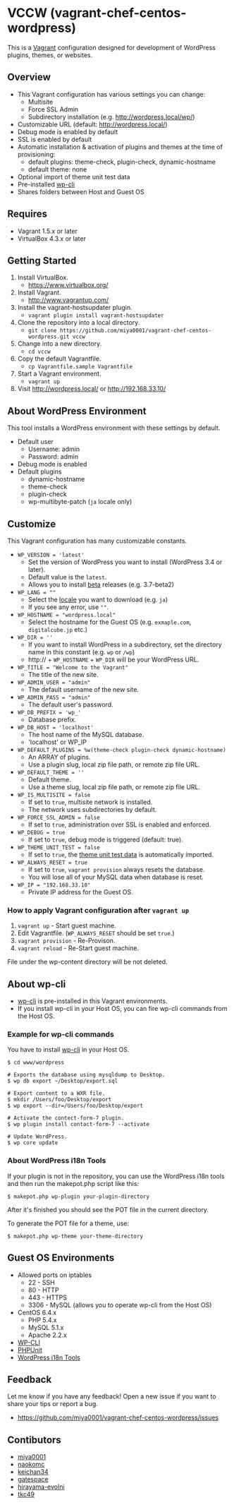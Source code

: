 # VCCW (vagrant-chef-centos-wordpress)

This is a [Vagrant](http://www.vagrantup.com/) configuration designed for development of WordPress plugins, themes, or websites.

## Overview

* This Vagrant configuration has various settings you can change:
     * Multisite
     * Force SSL Admin
     * Subdirectory installation (e.g. http://wordpress.local/wp/)
* Customizable URL (default: http://wordpress.local/)
* Debug mode is enabled by default
* SSL is enabled by default
* Automatic installation & activation of plugins and themes at the time of provisioning:
     * default plugins: theme-check, plugin-check, dynamic-hostname
     * default theme: none
* Optional import of theme unit test data
* Pre-installed [wp-cli](http://wp-cli.org)
* Shares folders between Host and Guest OS

## Requires

* Vagrant 1.5.x or later
* VirtualBox 4.3.x or later

## Getting Started

1. Install VirtualBox.
    * https://www.virtualbox.org/
2. Install Vagrant.
    * http://www.vagrantup.com/
3. Install the vagrant-hostsupdater plugin.
    * `vagrant plugin install vagrant-hostsupdater`
4. Clone the repository into a local directory.
    * `git clone https://github.com/miya0001/vagrant-chef-centos-wordpress.git vccw`
5. Change into a new directory.
    * `cd vccw`
6. Copy the default Vagrantfile.
    * `cp Vagrantfile.sample Vagrantfile`
7. Start a Vagrant environment.
    * `vagrant up`
8. Visit http://wordpress.local/ or http://192.168.33.10/

## About WordPress Environment

This tool installs a WordPress environment with these settings by default.

* Default user
     * Username: admin
     * Password: admin
* Debug mode is enabled
* Default plugins
     * dynamic-hostname
     * theme-check
     * plugin-check
     * wp-multibyte-patch (`ja` locale only)

## Customize

This Vagrant configuration has many customizable constants.

* `WP_VERSION = 'latest'`
    * Set the version of WordPress you want to install (WordPress 3.4 or later).
    * Default value is the `latest`.
    * Allows you to install [beta](http://wordpress.org/download/release-archive/) releases (e.g. 3.7-beta2)
* `WP_LANG = ""`
    * Select the [locale](http://svn.automattic.com/wordpress-i18n/) you want to download (e.g. `ja`)
    * If you see any error, use `""`.
* `WP_HOSTNAME = "wordpress.local"`
    * Select the hostname for the Guest OS (e.g. `exmaple.com`, `digitalcube.jp` etc.)
* `WP_DIR = ''`
    * If you want to install WordPress in a subdirectory, set the directory name in this constant (e.g. `wp` or `/wp`)
    * http:// + `WP_HOSTNAME` + `WP_DIR` will be your WordPress URL.
* `WP_TITLE = "Welcome to the Vagrant"`
    * The title of the new site.
* `WP_ADMIN_USER = "admin"`
    * The default username of the new site.
* `WP_ADMIN_PASS = "admin"`
    * The default user's password.
* `WP_DB_PREFIX = 'wp_'`
    * Database prefix.
* `WP_DB_HOST = 'localhost'`
    * The host name of the MySQL database.
    * 'localhost' or WP_IP
* `WP_DEFAULT_PLUGINS = %w(theme-check plugin-check dynamic-hostname)`
    * An ARRAY of plugins.
    * Use a plugin slug, local zip file path, or remote zip file URL.
* `WP_DEFAULT_THEME = ''`
    * Default theme.
    * Use a theme slug, local zip file path, or remote zip file URL.
* `WP_IS_MULTISITE = false`
    * If set to `true`, multisite network is installed.
    * The network uses subdirectories by default.
* `WP_FORCE_SSL_ADMIN = false`
    * If set to `true`, administration over SSL is enabled and enforced.
* `WP_DEBUG = true`
    * If set to `true`, debug mode is triggered (default: true).
* `WP_THEME_UNIT_TEST = false`
    * If set to `true`, the [theme unit test data](http://codex.wordpress.org/Theme_Unit_Test) is automatically imported.
* `WP_ALWAYS_RESET = true`
    * If set to `true`, `vagrant provision` always resets the database.
    * You will lose all of your MySQL data when database is reset.
* `WP_IP = "192.168.33.10"`
    * Private IP address for the Guest OS.

### How to apply Vagrant configuration after `vagrant up`

1. `vagrant up` - Start guest machine.
2. Edit Vagrantfile. (`WP_ALWAYS_RESET` should be set `true`.)
3. `vagrant provision` - Re-Provison.
4. `vagrant reload` - Re-Start guest machine.

File under the wp-content directory will be not deleted.

## About wp-cli

* [wp-cli](http://wp-cli.org/) is pre-installed in this Vagrant environments.
* If you install wp-cli in your Host OS, you can fire wp-cli commands from the Host OS.

### Example for wp-cli commands

You have to install [wp-cli](wp-cli.org) in your Host OS.

```
$ cd www/wordpress

# Exports the database using mysqldump to Desktop.
$ wp db export ~/Desktop/export.sql

# Export content to a WXR file.
$ mkdir /Users/foo/Desktop/export
$ wp export --dir=/Users/foo/Desktop/export

# Activate the contect-form-7 plugin.
$ wp plugin install contact-form-7 --activate

# Update WordPress.
$ wp core update
```

### About WordPress i18n Tools

If your plugin is not in the repository, you can use the WordPress i18n tools and then run the makepot.php script like this:

```
$ makepot.php wp-plugin your-plugin-directory
```

After it's finished you should see the POT file in the current directory.

To generate the POT file for a theme, use:

```
$ makepot.php wp-theme your-theme-directory
```

## Guest OS Environments

* Allowed ports on iptables
     * 22 - SSH
     * 80 - HTTP
     * 443 - HTTPS
     * 3306 - MySQL (allows you to operate wp-cli from the Host OS)
* CentOS 6.4.x
     * PHP 5.4.x
     * MySQL 5.1.x
     * Apache 2.2.x
* [WP-CLI](http://wp-cli.org/)
* [PHPUnit](http://phpunit.de/)
* [WordPress i18n Tools](http://i18n.svn.wordpress.org/tools/trunk/)

## Feedback

Let me know if you have any feedback! Open a new issue if you want to share your tips or report a bug.

* https://github.com/miya0001/vagrant-chef-centos-wordpress/issues

## Contibutors

* [miya0001](https://github.com/miya0001)
* [naokomc](https://github.com/naokomc)
* [keichan34](https://github.com/keichan34)
* [gatespace](https://github.com/gatespace)
* [hirayama-evolni](https://github.com/hirayama-evolni)
* [tkc49](https://github.com/tkc49)
